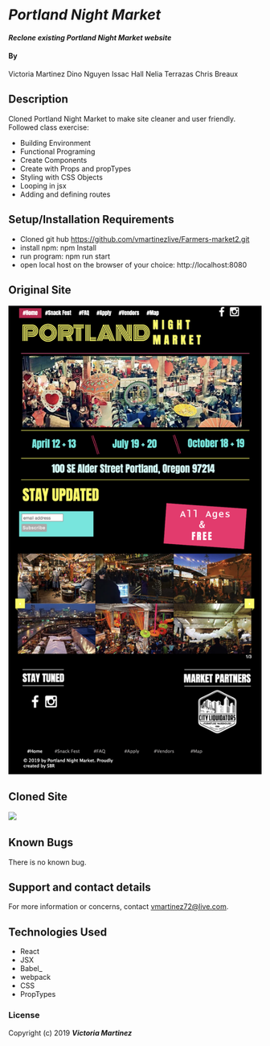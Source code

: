 # _Portland Night Market_

#### _Reclone existing Portland Night Market website_

#### By
Victoria Martinez
Dino Nguyen
Issac Hall
Nelia Terrazas
Chris Breaux


## Description

Cloned Portland Night Market to make site cleaner and user friendly.
Followed class exercise:
* Building Environment
* Functional Programing
* Create Components
* Create with Props and propTypes
* Styling with CSS Objects
* Looping in jsx
* Adding and defining routes

## Setup/Installation Requirements

* Cloned git hub https://github.com/vmartinezlive/Farmers-market2.git
* install npm: npm Install
* run program: npm run start
* open local host on the browser of your choice: http://localhost:8080

## Original Site
![](src/assets/images/current-site.png)

## Cloned Site
![](src/assets/images/cloned-site.png)

## Known Bugs

There is no known bug.

## Support and contact details

For more information or concerns, contact vmartinez72@live.com.

## Technologies Used

* React
* JSX
* Babel_
* webpack
* CSS
* PropTypes

### License

Copyright (c) 2019 **_Victoria Martinez_**
